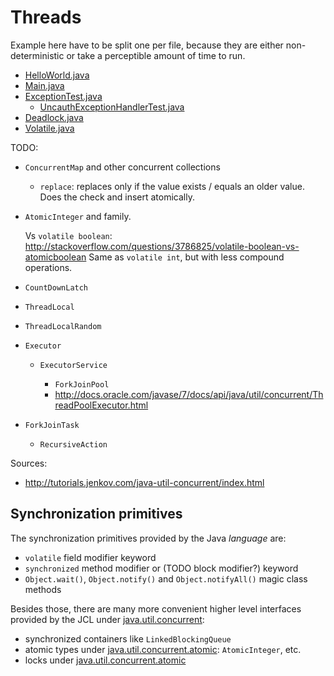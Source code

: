 # Threads

Example here have to be split one per file, because they are either non-deterministic or take a perceptible amount of time to run.

-   [HelloWorld.java](HelloWorld.java)
-   [Main.java](Main.java)
-   [ExceptionTest.java](ExceptionTest.java)
    - [UncauthExceptionHandlerTest.java](UncauthExceptionHandlerTest.java)
-   [Deadlock.java](Deadlock.java)
-   [Volatile.java](Volatile.java)

TODO:

-   `ConcurrentMap` and other concurrent collections

    - `replace`: replaces only if the value exists / equals an older value. Does the check and insert atomically.

-   `AtomicInteger` and family.

    Vs `volatile boolean`: <http://stackoverflow.com/questions/3786825/volatile-boolean-vs-atomicboolean> Same as `volatile int`, but with less compound operations.

-   `CountDownLatch`

-   `ThreadLocal`

-   `ThreadLocalRandom`

- `Executor`

    -   `ExecutorService`

        - `ForkJoinPool`
        - <http://docs.oracle.com/javase/7/docs/api/java/util/concurrent/ThreadPoolExecutor.html>

-   `ForkJoinTask`

    -   `RecursiveAction`

Sources:

- <http://tutorials.jenkov.com/java-util-concurrent/index.html>

## Synchronization primitives

The synchronization primitives provided by the Java *language* are:

- `volatile` field modifier keyword
- `synchronized` method modifier or (TODO block modifier?) keyword
- `Object.wait()`, `Object.notify()` and `Object.notifyAll()` magic class methods

Besides those, there are many more convenient higher level interfaces provided by the JCL under [java.util.concurrent](http://docs.oracle.com/javase/7/docs/api/java/util/concurrent/package-summary.html):

- synchronized containers like `LinkedBlockingQueue`
- atomic types under [java.util.concurrent.atomic](http://docs.oracle.com/javase/7/docs/api/java/util/concurrent/atomic/package-summary.html): `AtomicInteger`, etc.
- locks under [java.util.concurrent.atomic](http://docs.oracle.com/javase/7/docs/api/java/util/concurrent/locks/package-summary.html)
